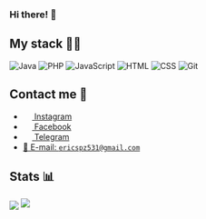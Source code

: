 <h3>Hi there! 👋</h3>

## My stack 👨‍💻	

![Java](https://img.shields.io/badge/-Java-%230075a8?logo=java&logoColor=white&style=flat-square) ![PHP](https://img.shields.io/badge/-PHP-%230075a8?logo=php&logoColor=white&style=flat-square) ![JavaScript](https://img.shields.io/badge/-JavaScript-%230075a8?logo=javascript&logoColor=white&style=flat-square) ![HTML](https://img.shields.io/badge/-HTML-%230075a8?logo=html5&logoColor=white&style=flat-square) ![CSS](https://img.shields.io/badge/-CSS-%230174b8?logo=css3&logoColor=white&style=flat-square) ![Git](https://img.shields.io/badge/-Git-%230075a8?logo=git&logoColor=white&style=flat-square) 

## Contact me 💭
- <a href="https://www.instagram.com/coll_otaku/"><img src="https://upload.wikimedia.org/wikipedia/commons/thumb/e/e7/Instagram_logo_2016.svg/768px-Instagram_logo_2016.svg.png" width=16 height=16 align="center" /> Instagram </a>
- <a href="https://www.facebook.com/profile.php?id=100008579443704"><img src="https://upload.wikimedia.org/wikipedia/commons/thumb/0/05/Facebook_Logo_%282019%29.png/1024px-Facebook_Logo_%282019%29.png" width=16 height=16 align="center" /> Facebook </a>
- <a href="https://t.me/Coll_Otaku"><img src="https://upload.wikimedia.org/wikipedia/commons/thumb/8/82/Telegram_logo.svg/768px-Telegram_logo.svg.png" width=16 height=16 align="center" /> Telegram </a>
- <a href="mailto:ericspz531@gmail.com">📩 E-mail: `ericspz531@gmail.com`</a>

## Stats 📊
<img src="https://gpvc.arturio.dev/CoolOtaku" align="center" />
<img src="https://github-readme-stats.vercel.app/api?username=CoolOtaku&show_icons=true&count_private=true&theme=material-palenight">

